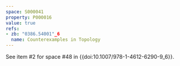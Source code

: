 ```yaml
---
space: S000041
property: P000016
value: true
refs:
- zb: "0386.54001"_6
  name: Counterexamples in Topology
---
```


See item #2 for space #48 in {{doi:10.1007/978-1-4612-6290-9_6}}.
